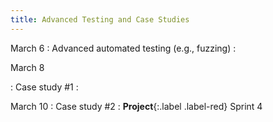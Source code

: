 ```yaml
---
title: Advanced Testing and Case Studies
--- 
```


March 6
: Advanced automated testing (e.g., fuzzing)
  : 

March 8

: Case study #1
  : 

March 10
: Case study #2
  : **Project**{:.label .label-red} Sprint 4

